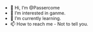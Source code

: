 - 👋 Hi, I’m @Passercome
- 👀 I’m interested in ganme.
- 🌱 I’m currently learning.
- 📫 How to reach me - Not to tell you.

<!---
Passercome/Passercome is a ✨ special ✨ repository because its `README.md` (this file) appears on your GitHub profile.
You can click the Preview link to take a look at your changes.
--->
